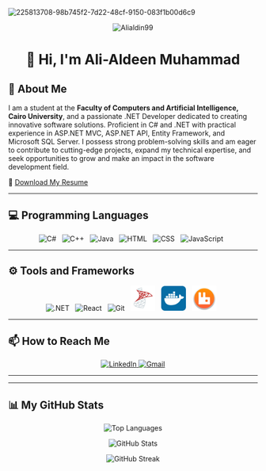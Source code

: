 ![225813708-98b745f2-7d22-48cf-9150-083f1b00d6c9](https://github.com/AbdallahHemdan/AbdallahHemdan/assets/40190772/8f0accf5-b4a7-497f-98f2-638566b68b3b)
<div align="center">
    <img src="https://komarev.com/ghpvc/?username=Alialdin99&label=Profile%20views&color=0e75b6&style=flat" alt="Alialdin99" />
</div>

# <p align="center">👋 Hi, I'm Ali-Aldeen Muhammad</p>

## 📖 About Me

I am a student at the **Faculty of Computers and Artificial Intelligence, Cairo University**, and a passionate .NET Developer dedicated to creating innovative software solutions. Proficient in C# and .NET with practical experience in ASP.NET MVC, ASP.NET API, Entity Framework, and Microsoft SQL Server. I possess strong problem-solving skills and am eager to contribute to cutting-edge projects, expand my technical expertise, and seek opportunities to grow and make an impact in the software development field.

📄 [Download My Resume](https://drive.google.com/file/d/12j2pdWx_Yn8Vm3equx-vcWFMyBCp_i3l/view?usp=drive_link)

---

## 💻 Programming Languages

<p align="center">
  <img height="50" src="https://skillicons.dev/icons?i=cs" alt="C#">&nbsp;&nbsp;
    <img height="50" src="https://skillicons.dev/icons?i=cpp" alt="C++">&nbsp;&nbsp;
    <img height="50" src="https://skillicons.dev/icons?i=java" alt="Java">&nbsp;&nbsp;
    <img height="50" src="https://skillicons.dev/icons?i=html" alt="HTML">&nbsp;&nbsp;
    <img height="50" src="https://skillicons.dev/icons?i=css" alt="CSS">&nbsp;&nbsp;
    <img height="50" src="https://skillicons.dev/icons?i=js" alt="JavaScript">&nbsp;&nbsp;
    
</p>

---

## ⚙️ Tools and Frameworks

<p align="center">
    <img height="50" src="https://skillicons.dev/icons?i=dotnet" alt=".NET">&nbsp;&nbsp;
    <img height="50" src="https://skillicons.dev/icons?i=react" alt="React">&nbsp;&nbsp;
    <img height="50" src="https://skillicons.dev/icons?i=git" alt="Git">&nbsp;&nbsp;
    <img height="50" src="./Icons/sql-server.svg" alt="SQL Server">&nbsp;&nbsp;
    <img height="50" src="./Icons/docker.webp" alt="Docker">&nbsp;&nbsp;
    <img height="50" src="./Icons/rabbitmq.png" alt="RabbitMQ">&nbsp;&nbsp;
</p>

---

## 📫 How to Reach Me

<p align="center">
    <a href="https://www.linkedin.com/in/alialdeen-muhammad-a8773b179/" target="_blank">
        <img height="50" src="https://skillicons.dev/icons?i=linkedin" alt="LinkedIn">
    </a>
    <a href="mailto:alialdin.mohamad@gmail.com" target="_blank">
        <img height="50" src="https://skillicons.dev/icons?i=gmail" alt="Gmail">
    </a>
</p>

---

---

## 📊 My GitHub Stats

<div align="center">
    <p>
        <img height="231" src="https://github-readme-stats.vercel.app/api/top-langs/?username=Alialdin99&theme=vue-dark&layout=compact" alt="Top Languages"/>
    </p>
    <p>
        <img src="https://github-readme-stats.vercel.app/api?username=Alialdin99&theme=vue-dark&show_icons=true&locale=en" alt="GitHub Stats"/>
    </p>
    <p>
        <img src="http://github-readme-streak-stats.herokuapp.com?user=Alialdin99&theme=vue-dark&date_format=j%20M%5B%20Y%5D" alt="GitHub Streak"/>
    </p>
</div>
